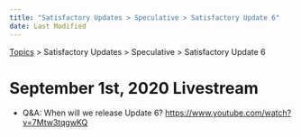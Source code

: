 ```yaml
---
title: "Satisfactory Updates > Speculative > Satisfactory Update 6"
date: Last Modified
---
```

[Topics](../../../topics.md) > Satisfactory Updates > Speculative > Satisfactory Update 6

# September 1st, 2020 Livestream
* Q&A: When will we release Update 6? https://www.youtube.com/watch?v=7Mtw3tqgwKQ

